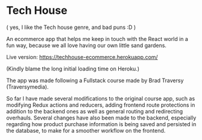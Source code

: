 # Tech House 
( yes, I like the Tech house genre, and bad puns :D )

An ecommerce app that helps me keep in touch with the React world in a fun way, because we all love having our own little sand gardens.

Live version: https://techhouse-ecommerce.herokuapp.com/

(Kindly blame the long initial loading time on Heroku.)

The app was made following a Fullstack course made by Brad Traversy (Traversymedia).

So far I have made several modifications to the original course app, such as modifying Redux actions and reducers, adding frontend route protections in addition to the backend ones as well as 
general routing and redirecting overhauls. Several changes have also been made to the backend, especially regarding how product purchase information is being saved and persisted
in the database, to make for a smoother workflow on the frontend.
